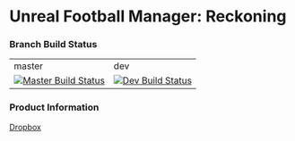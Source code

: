 Unreal Football Manager: Reckoning
==================================

### Branch Build Status

<table>
    <tr>
      <td>master</td>
      <td>dev</td>
    </tr>
    <tr>
      <td>
        <a href="https://travis-ci.org/IJoshFTW/UFM-Reckoning/branches">
          <img src="https://travis-ci.org/IJoshFTW/UFM-Reckoning.png?branch=master" alt="Master Build Status" />
        </a>
      </td>
      <td>
        <a href="https://travis-ci.org/IJoshFTW/UFM-Reckoning/branches">
          <img src="https://travis-ci.org/IJoshFTW/UFM-Reckoning.png?branch=dev" alt="Dev Build Status" />
        </a>
      </td>
    </tr>
</table>

### Product Information

[Dropbox](https://www.dropbox.com/sh/tdsezuqu2hmfjgs/AAC_4UYWqTyl2zls0wh84MoLa?dl=0)
